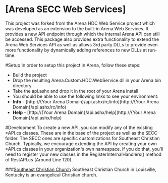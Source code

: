 
[Arena SECC Web Services]
===============================================================================
This project was forked from the Arena HDC Web Service project which was developed as an extension to the built-in Arena Web Services. It provides a new API endpoint through which the internal Arena API can still be accessed. This package also provides extra functionality to extend the Arena Web Services API as well as allows 3rd party DLLs to provide even more functionality by dynamically adding references to new DLLs at run-time.

#Setup
In order to setup this project in Arena, follow these steps:
* Build the project
* Drop the resulting Arena.Custom.HDC.WebService.dll in your Arena bin directory
* Take the api.ashx and drop it in the root of your Arena install
* You should be able to use the following links to see your environment:
 * **Info** - [http://{Your Arena Domain}/api.ashx/rc/info](http://{Your Arena Domain}/api.ashx/rc/info)
 * **Help** - [http://{Your Arena Domain}/api.ashx/help](http://{Your Arena Domain}/api.ashx/help)

#Development
To create a new API, you can modify any of the existing *API.cs classes.  These are in the base
of the project as well as the SECC folder.  The SECC ones are specific customizations for
Southeast Christian Church.  Typically, we encourage extending the API by creating your own
*API.cs classes in your organization's own namespace.  if you do that, you'll need to register
your new classes in the RegisterInternalHandlers() method of RestAPI.cs (Around Line 120).

###[Southeast Christian Church](http://www.southeastchristian.org/)
Southeast Christian Church in Louisville, Kentucky is an evangelical Christian church. 